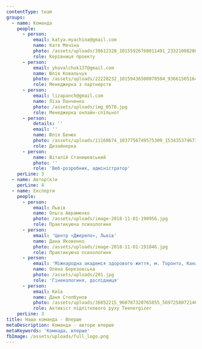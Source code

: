 ```yaml
---
contentType: team
groups:
  - name: Команда
    people:
      - person:
          email: katya.myachina@gmail.com
          name: Катя Мячіна
          photo: /assets/uploads/38612320_10155926760011491_2332100820058767360_n.jpg
          role: Керівниця проекту
      - person:
          email: ykovalchuk137@gmail.com
          name: Юлія Ковальчук
          photo: /assets/uploads/22228232_10159436500070504_936615051645064541_n.jpg
          role: Менеджерка з партнерств
      - person:
          email: lizapanch@gmail.com
          name: Ліза Панченко
          photo: /assets/uploads/img_0570.jpg
          role: Менеджерка онлайн-спільнот
      - person:
          details: ''
          email: ''
          name: Юлія Бенюх
          photo: /assets/uploads/11160674_1037756749575309_1534353746737673711_n.jpg
          role: Дизайнерка
      - person:
          name: Віталій Станишевський
          photo: ''
          role: 'Веб-розробник, адміністратор'
    perLine: 3
  - name: Автор(к)и
    perLine: 4
  - name: Експерти
    people:
      - person:
          email: Львів
          name: Ольга Авраменко
          photo: /assets/uploads/image-2018-11-01-190956.jpg
          role: Практикуюча психологиня
      - person:
          email: 'Центр «Джерело», Львів'
          name: Дана Яковенко
          photo: /assets/uploads/image-2018-11-01-191046.jpg
          role: Практикуюча психологиня
      - person:
          email: 'Міжнародна академія здорового життя, м. Торонто, Канада'
          name: Олена Березовська
          photo: /assets/uploads/201.jpg
          role: 'Гінекологиня, дослідниця'
      - person:
          email: Київ
          name: Даня Столбунов
          photo: /assets/uploads/36852215_960787320765855_5697258072146182144_n.jpg
          role: Активіст підліткового руху Teenergizer
    perLine: 3
title: Наша команда - Вперше
metaDescription: Команда - автори вперше
metaKeywords: 'Комнада, вперше'
fbImage: /assets/uploads/full_logo.png
---
```


